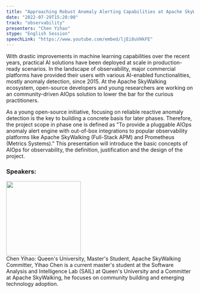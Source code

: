 ```yaml
---
title: "Approaching Robust Anomaly Alerting Capabilities at Apache SkyWalking with AIOps"
date: "2022-07-29T15:20:00"
track: "observability"
presenters: "Chen Yihao"
stype: "English Session"
speechLink: "https://www.youtube.com/embed/ljEi8uVHkFE"
---
```

With drastic improvements in machine learning capabilities over the recent years, practical AI solutions have been deployed at scale in production-ready scenarios. In the landscape of observability, major commercial platforms have provided their users with various AI-enabled functionalities, mostly anomaly detection, since 2015. At the Apache SkyWalking ecosystem, open-source developers and young researchers are working on an community-driven AIOps solution to lower the bar for the curious practitioners. 

As a young open-source initiative, focusing on reliable reactive anomaly detection is the key to building a concrete basis for later phases. Therefore, the project scope in phase one is defined as "To provide a pluggable AIOps anomaly alert engine with out-of-box integrations to popular observability platforms like Apache SkyWalking (Full-Stack APM) and Prometheus (Metrics Systems)." This presentation will introduce the basic concepts of AIOps for observability, the definition, justification and the design of the project.
 ### Speakers: 
 <img src="images/speaker/1230.png" width="200" /><br>Chen Yihao: Queen's University, Master's Student, Apache SkyWalking Committer, Yihao Chen is a current master's student at the Software Analysis and Intelligence Lab (SAIL) at Queen's University and a Committer at Apache SkyWalking, he focuses on community building and emerging technology adoption.

 